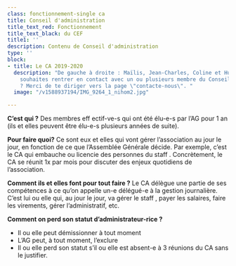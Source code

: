 ```yaml
---
class: fonctionnement-single ca
title: Conseil d'administration
title_text_red: Fonctionnement
title_text_black: du CEF
title1: ''
description: Contenu de Conseil d'administration
type: ''
block:
- title: Le CA 2019-2020
  description: "De gauche à droite : Maïlis, Jean-Charles, Coline et Hugo. \n\nTu
    souhaites rentrer en contact avec un ou plusieurs membre du Conseil d'Administration
    ? Merci de te diriger vers la page \"contacte-nous\". "
  image: "/v1588937194/IMG_9264_1_nihom2.jpg"

---
```

**C’est qui ?** Des membres eff ectif-ve-s qui ont été élu-e-s par l’AG pour 1 an (ils et elles peuvent être élu-e-s plusieurs années de suite).

**Pour faire quoi?** Ce sont eux et elles qui vont gérer l’association au jour le jour, en fonction de ce que l’Assemblée Générale décide. Par exemple, c’est le CA qui embauche ou licencie des personnes du staff . Concrètement, le CA se réunit 1x par mois pour discuter des enjeux quotidiens de l’association.

**Comment ils et elles font pour tout faire ?** Le CA délègue une partie de ses compétences à ce qu’on appelle un-e délégué-e à la gestion journalière. C’est lui ou elle qui, au jour le jour, va gérer le staff , payer les salaires, faire les virements, gérer l’administratif, etc.

**Comment on perd son statut d’administrateur-rice ?**

* Il ou elle peut démissionner à tout moment
* L’AG peut, à tout moment, l’exclure
* Il ou elle perd son statut s’il ou elle est absent-e à 3 réunions du CA sans le justifier.